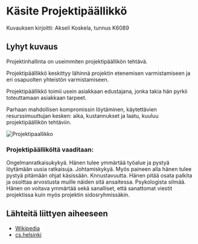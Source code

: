 # Käsite Projektipäällikkö

Kuvauksen kirjoitti: Akseli Koskela, tunnus K6089

## Lyhyt kuvaus

Projektinhallinta on useimmiten projektipäällikön tehtävä.

Projektipäällikkö keskittyy lähinnä projektin etenemisen varmistamiseen ja eri osapuolten yhteistön varmistamiseen.

Projektipäällikkö toimii usein asiakkaan edustajana, jonka takia hän pyrkii toteuttamaan asiakkaan tarpeet.

Parhaan mahdollisen kompromissin löytäminen, käytettävien  resurssimuuttujan kesken: aika, kustannukset ja laatu, kuuluu projektipäällikön tehtäviin.


![Projektipaallikko](http://michaelrenshaw.com/wp-content/uploads/2017/08/Project-Management.jpg)

### Projektipäälliköltä vaaditaan:

Ongelmanratkaisukykyä. Hänen tulee ymmärtää työalue ja pystyä löytämään uusia ratkaisuja.
Johtamiskykyä. Myös paineen alla hänen tulee pystyä pitämään ohjat käsissään.
Knnustavuutta. Hänen pitää osata palkita ja osoittaa arvostusta muille näiden sitä ansaitessa.
Psykologista silmää. Hänen on voitava ymmärtää sekä sanalliset, että sanattomat viestit projektissa kuin myös projektin sidosryhmissäkin.


## Lähteitä liittyen aiheeseen

* [Wikipedia](https://fi.wikipedia.org/wiki/Projektinhallinta)
* [cs.helsinki](https://www.cs.helsinki.fi/u/taina/ohjelmistotuotanto/luennot/k00/hallinta/kaikki.html) 
